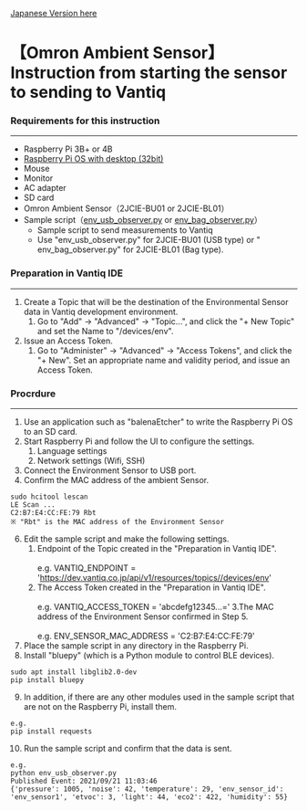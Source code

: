 [Japanese Version here](README.md)

# 【Omron Ambient Sensor】Instruction from starting the sensor to sending to Vantiq

### **Requirements for this instruction**
---
- Raspberry Pi 3B+ or 4B
- [Raspberry Pi OS with desktop (32bit)](https://www.raspberrypi.org/software/operating-systems/#raspberry-pi-os-32-bit)
- Mouse
- Monitor
- AC adapter  
- SD card
- Omron Ambient Sensor（2JCIE-BU01 or 2JCIE-BL01）
- Sample script（[env_usb_observer.py](./) or [env_bag_observer.py](./)）
    - Sample script to send measurements to Vantiq
    - Use "env_usb_observer.py" for 2JCIE-BU01 (USB type) or " env_bag_observer.py" for 2JCIE-BL01 (Bag type).

### **Preparation in Vantiq IDE**
---
1. Create a Topic that will be the destination of the Environmental Sensor data in Vantiq development environment.  
    1. Go to "Add" -> "Advanced" -> "Topic...", and click the "+ New Topic" and set the Name to "/devices/env".
2. Issue an Access Token.
    1. Go to "Administer" -> "Advanced" -> "Access Tokens", and click the "+ New". Set an appropriate name and validity period, and issue an Access Token.  

### **Procrdure**
---
1.  Use an application such as "balenaEtcher" to write the Raspberry Pi OS to an SD card.
2.  Start Raspberry Pi and follow the UI to configure the settings.
    1. Language settings
    2. Network settings (Wifi, SSH)
4. Connect the Environment Sensor to USB port.
5. Confirm the MAC address of the ambient Sensor.
```
sudo hcitool lescan
LE Scan ...
C2:B7:E4:CC:FE:79 Rbt
※ "Rbt" is the MAC address of the Environment Sensor
```
6. Edit the sample script and make the following settings.
    1. Endpoint of the Topic created in the "Preparation in Vantiq IDE".  
    <br/>e.g.
    VANTIQ_ENDPOINT = 'https://dev.vantiq.co.jp/api/v1/resources/topics//devices/env'
    2. The Access Token created in the "Preparation in Vantiq IDE".  
    <br/>e.g.
    VANTIQ_ACCESS_TOKEN = 'abcdefg12345...='
    3.The MAC address of the Environment Sensor confirmed in Step 5.  
    <br/>e.g.
    ENV_SENSOR_MAC_ADDRESS = 'C2:B7:E4:CC:FE:79'
7. Place the sample script in any directory in the Raspberry Pi.  
8. Install "bluepy" (which is a Python module to control BLE devices).  
```
sudo apt install libglib2.0-dev
pip install bluepy
```
9. In addition, if there are any other modules used in the sample script that are not on the Raspberry Pi, install them.  
```
e.g.
pip install requests
```
10. Run the sample script and confirm that the data is sent.  
```
e.g.
python env_usb_observer.py
Published Event: 2021/09/21 11:03:46
{'pressure': 1005, 'noise': 42, 'temperature': 29, 'env_sensor_id': 'env_sensor1', 'etvoc': 3, 'light': 44, 'eco2': 422, 'humidity': 55}
```
